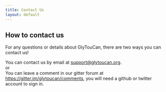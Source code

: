 ```yaml
---
title: Contact Us
layout: default
---
```


## How to contact us  
For any questions or details about GlyTouCan, there are two ways you can contact us!

You can contact us by email at support@glytoucan.org.  
or  
You can leave a comment in our gitter forum at https://gitter.im/glytoucan/comments, you will need a github or twitter account to sign in.
